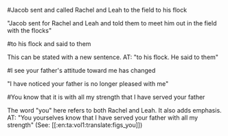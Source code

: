 #Jacob sent and called Rachel and Leah to the field to his flock

"Jacob sent for Rachel and Leah and told them to meet him out in the field with the flocks"

#to his flock and said to them

This can be stated with a new sentence. AT: "to his flock. He said to them"

#I see your father's attitude toward me has changed

"I have noticed your father is no longer pleased with me"

#You know that it is with all my strength that I have served your father

The word "you" here refers to both Rachel and Leah. It also adds emphasis. AT: "You yourselves know that I have served your father with all my strength" (See: [[:en:ta:vol1:translate:figs_you]])